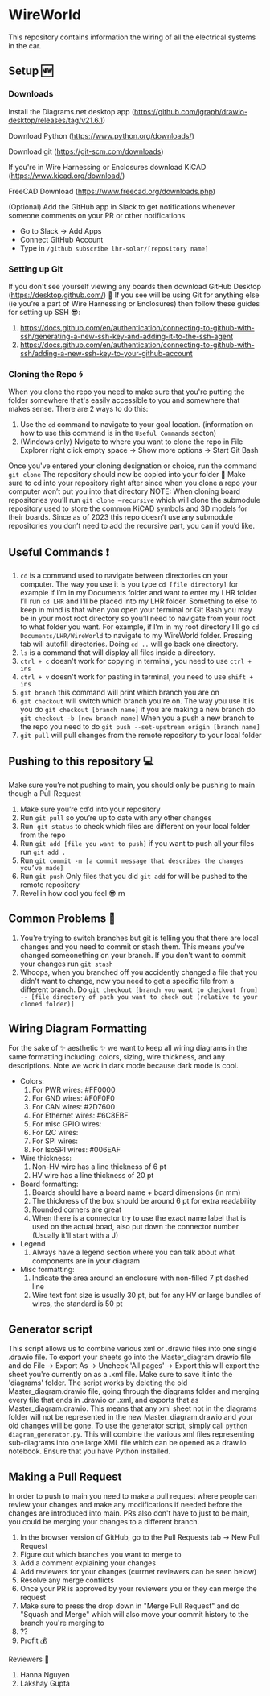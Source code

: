 # WireWorld
This repository contains information the wiring of all the electrical systems in the car.

## Setup :new:
### Downloads
Install the Diagrams.net desktop app (https://github.com/jgraph/drawio-desktop/releases/tag/v21.6.1)

Download Python (https://www.python.org/downloads/)

Download git (https://git-scm.com/downloads)

If you're in Wire Harnessing or Enclosures download KiCAD (https://www.kicad.org/download/)

FreeCAD Download (https://www.freecad.org/downloads.php)

(Optional) Add the GitHub app in Slack to get notifications whenever someone comments on your PR or other notifications
- Go to Slack -> Add Apps
- Connect GitHub Account
- Type in ```/github subscribe lhr-solar/[repository name]```

### Setting up Git
If you don't see yourself viewing any boards then download GitHub Desktop (https://desktop.github.com/) :vomiting_face:
If you see will be using Git for anything else (ie you’re a part of Wire Harnessing or Enclosures) then follow these guides for setting up SSH :sunglasses::
1. https://docs.github.com/en/authentication/connecting-to-github-with-ssh/generating-a-new-ssh-key-and-adding-it-to-the-ssh-agent
2. https://docs.github.com/en/authentication/connecting-to-github-with-ssh/adding-a-new-ssh-key-to-your-github-account

### Cloning the Repo :cyclone:
When you clone the repo you need to make sure that you're putting the folder somewhere that's easily accessible to you and somewhere that makes sense.
There are 2 ways to do this:
1. Use the ```cd``` command to navigate to your goal location. (information on how to use this command is in the ``Useful Commands`` secton)
2. (Windows only) Nvigate to where you want to clone the repo in File Explorer
right click empty space -> Show more options -> Start Git Bash

Once you've entered your cloning designation or choice, run the command ```git clone```
The repository should now be copied into your folder 🥳
Make sure to cd into your repository right after since when you clone a repo your computer won’t put you into that directory
NOTE: When cloning board repositories you’ll run ```git clone —recursive``` which will clone the submodule repository used to store the common KiCAD symbols and 3D models for their boards. Since as of 2023 this repo doesn’t use any submodule repositories you don’t need to add the recursive part, you can if you’d like.

## Useful Commands :exclamation:
1. ```cd``` is a command used to navigate between directories on your computer. The way you use it is you type ```cd [file directory]``` for example if I’m in my Documents folder and want to enter my LHR folder I’ll run ```cd LHR``` and I’ll be placed into my LHR folder. Something to else to keep in mind is that when you open your terminal or Git Bash you may be in your most root directory so you’ll need to navigate from your root to what folder you want. For example, if I’m in my root directory I’ll go ```cd Documents/LHR/WireWorld``` to navigate to my WireWorld folder. Pressing tab will autofill directories. Doing ```cd ..``` will go back one directory.
2. ```ls``` is a command that will display all files inside a directory.
3. ```ctrl + c``` doesn't work for copying in terminal, you need to use ```ctrl + ins```
4. ```ctrl + v``` doesn't work for pasting in terminal, you need to use ```shift + ins```
5. ```git branch``` this command will print which branch you are on
6. ```git checkout``` will switch which branch you're on. The way you use it is you do ```git checkout [branch name]``` if you are making a new branch do ```git checkout -b [new branch name]``` 
When you a push a new branch to the repo you need to do ```git push --set-upstream origin [branch name]```
7. ```git pull``` will pull changes from the remote repository to your local folder


## Pushing to this repository :computer:
Make sure you’re not pushing to main, you should only be pushing to main though a Pull Request
1. Make sure you’re cd’d into your repository
2. Run ```git pull``` so you’re up to date with any other changes
3. Run  ```git status``` to check which files are different on your local folder from the repo
4. Run ```git add [file you want to push]``` if you want to push all your files run ```git add .```
5. Run ```git commit -m [a commit message that describes the changes you’ve made]```
6. Run ```git push```
Only files that you did ```git add``` for will be pushed to the remote repository
7. Revel in how cool you feel :sunglasses: rn

## Common Problems :construction_worker:
1. You're trying to switch branches but git is telling you that there are local changes and you need to commit or stash them. This means you've changed someonething on your branch. If you don't want to commit your changes run ```git stash```
2. Whoops, when you branched off you accidently changed a file that you didn't want to change, now you need to get a specific file from a different branch. Do ```git checkout [branch you want to checkout from] -- [file directory of path you want to check out (relative to your cloned folder)]```


## Wiring Diagram Formatting
For the sake of :sparkles:	aesthetic :sparkles: we want to keep all wiring diagrams in the same formatting including: colors, sizing, wire thickness, and any descriptions. Note we work in dark mode because dark mode is cool.
- Colors:
    1. For PWR wires: #FF0000
    2. For GND wires: #F0F0F0
    3. For CAN wires: #2D7600
    4. For Ethernet wires: #6C8EBF
    5. For misc GPIO wires:
    7. For I2C wires:
    8. For SPI wires:
    9. For IsoSPI wires: #006EAF
- Wire thickness:
    1. Non-HV wire has a line thickness of 6 pt
    2. HV wire has a line thickness of 20 pt
- Board formatting:
    1. Boards should have a board name + board dimensions (in mm) 
    2. The thickness of the box should be around 6 pt for extra readability
    3. Rounded corners are great
    4. When there is a connector try to use the exact name label that is used on the actual boad, also put down the connector number (Usually it'll start with a J)
- Legend
    1. Always have a legend section where you can talk about what components are in your diagram
- Misc formatting:
    1. Indicate the area around an enclosure with non-filled 7 pt dashed line
    2. Wire text font size is usually 30 pt, but for any HV or large bundles of wires, the standard is 50 pt
    
## Generator script
This script allows us to combine various xml or .drawio files into one single .drawio file.
To export your sheets go into the Master_diagram.drawio file and do File -> Export As -> Uncheck 'All pages' -> Export this will export the sheet you're currently on as a .xml file. Make sure to save it into the 'diagrams' folder.
The script works by deleting the old Master_diagram.drawio file, going through the diagrams folder and merging every file that ends in .drawio or .xml, and exports that as Master_diagram.drawio. This means that any xml sheet not in the diagrams folder will not be represented in the new Master_diagram.drawio and your old changes will be gone.
To use the generator script, simply call `python diagram_generator.py`. This will combine the various xml files representing sub-diagrams into one large XML file which can be opened as a draw.io notebook. Ensure that you have Python installed.

## Making a Pull Request
In order to push to main you need to make a pull request where people can review your changes and make any modifications if needed before the changes are introduced into main. PRs also don't have to just to be main, you could be merging your changes to a different branch.
1. In the browser version of GitHub, go to the Pull Requests tab -> New Pull Request
2. Figure out which branches you want to merge to
3. Add a comment explaining your changes
4. Add reviewers for your changes (currnet reviewers can be seen below)
5. Resolve any merge conflicts
6. Once your PR is approved by your reviewers you or they can merge the request
7. Make sure to press the drop down in "Merge Pull Request" and do "Squash and Merge" which will also move your commit history to the branch you're merging to
6. ??
7. Profit :moneybag:


Reviewers :rocket:
1. Hanna Nguyen
2. Lakshay Gupta